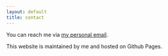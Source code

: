 ```yaml
---
layout: default
title: contact
---
```

You can reach me via [my personal email](jujugregoryh@gmail.com).

This website is maintained by me and hosted on Github Pages.
